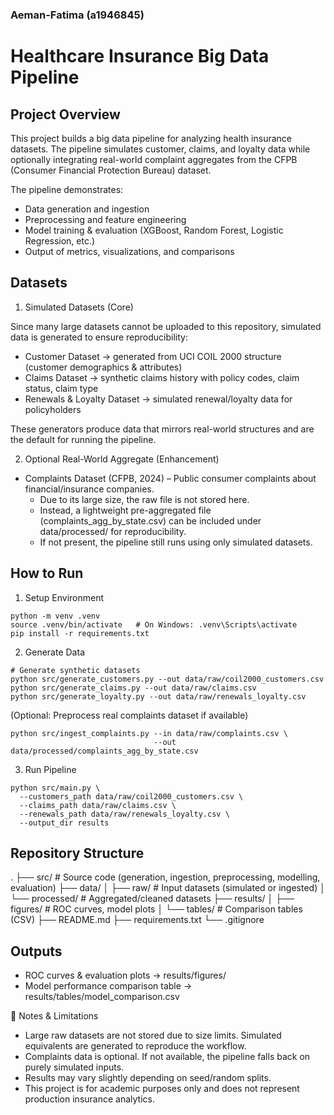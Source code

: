 ### Aeman-Fatima (a1946845)

# Healthcare Insurance Big Data Pipeline

## Project Overview

This project builds a big data pipeline for analyzing health insurance datasets. The pipeline simulates customer, claims, and loyalty data while optionally integrating real-world complaint aggregates from the CFPB (Consumer Financial Protection Bureau) dataset.

The pipeline demonstrates:

- Data generation and ingestion
- Preprocessing and feature engineering
- Model training & evaluation (XGBoost, Random Forest, Logistic Regression, etc.)
- Output of metrics, visualizations, and comparisons

## Datasets
1. Simulated Datasets (Core)

Since many large datasets cannot be uploaded to this repository, simulated data is generated to ensure reproducibility:

- Customer Dataset → generated from UCI COIL 2000 structure (customer demographics & attributes)
- Claims Dataset → synthetic claims history with policy codes, claim status, claim type
- Renewals & Loyalty Dataset → simulated renewal/loyalty data for policyholders

These generators produce data that mirrors real-world structures and are the default for running the pipeline.

2. Optional Real-World Aggregate (Enhancement)

- Complaints Dataset (CFPB, 2024) – Public consumer complaints about financial/insurance companies.
  - Due to its large size, the raw file is not stored here.
  - Instead, a lightweight pre-aggregated file (complaints_agg_by_state.csv) can be included under data/processed/ for reproducibility.
  - If not present, the pipeline still runs using only simulated datasets.

## How to Run
1. Setup Environment
```
python -m venv .venv
source .venv/bin/activate   # On Windows: .venv\Scripts\activate
pip install -r requirements.txt
```
2. Generate Data
```
# Generate synthetic datasets
python src/generate_customers.py --out data/raw/coil2000_customers.csv
python src/generate_claims.py --out data/raw/claims.csv
python src/generate_loyalty.py --out data/raw/renewals_loyalty.csv
```

(Optional: Preprocess real complaints dataset if available)

```
python src/ingest_complaints.py --in data/raw/complaints.csv \
                                --out data/processed/complaints_agg_by_state.csv
```
3. Run Pipeline
```
python src/main.py \
  --customers_path data/raw/coil2000_customers.csv \
  --claims_path data/raw/claims.csv \
  --renewals_path data/raw/renewals_loyalty.csv \
  --output_dir results
```

## Repository Structure
.
├── src/                # Source code (generation, ingestion, preprocessing, modelling, evaluation)
├── data/
│   ├── raw/            # Input datasets (simulated or ingested)
│   └── processed/      # Aggregated/cleaned datasets
├── results/
│   ├── figures/        # ROC curves, model plots
│   └── tables/         # Comparison tables (CSV)
├── README.md
├── requirements.txt
└── .gitignore

## Outputs

- ROC curves & evaluation plots → results/figures/
- Model performance comparison table → results/tables/model_comparison.csv

🚧 Notes & Limitations

- Large raw datasets are not stored due to size limits. Simulated equivalents are generated to reproduce the workflow.
- Complaints data is optional. If not available, the pipeline falls back on purely simulated inputs.
- Results may vary slightly depending on seed/random splits.
- This project is for academic purposes only and does not represent production insurance analytics.

